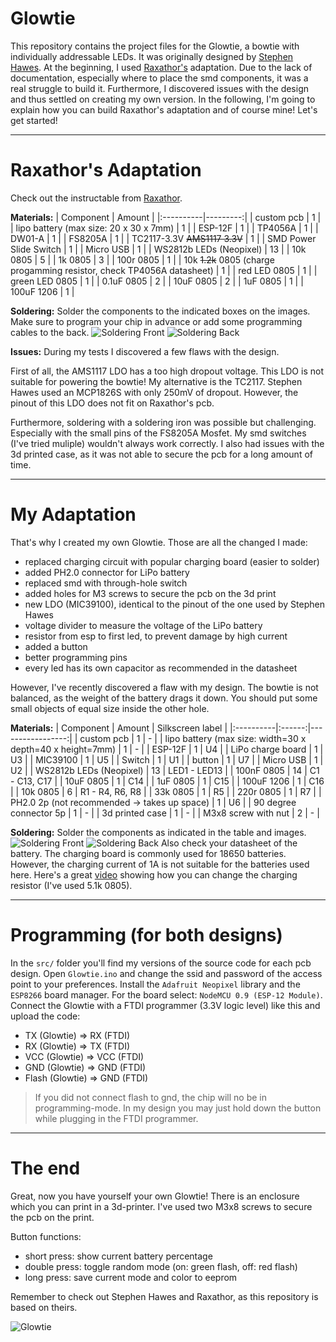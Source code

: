 # Glowtie
This repository contains the project files for the Glowtie, a bowtie with individually addressable LEDs.
It was originally designed by [Stephen Hawes](https://github.com/sphawes/glowtie).
At the beginning, I used [Raxathor's](https://github.com/raxathor/GlowTie) adaptation.
Due to the lack of documentation, especially where to place the smd components, it was a real struggle to build it. Furthermore, I discovered issues with the design and thus settled on creating my own version.
In the following, I'm going to explain how you can build Raxathor's adaptation and of course mine!
Let's get started!


***
# Raxathor's Adaptation
Check out the instructable from [Raxathor](https://www.instructables.com/GlowTie/).

**Materials:**
| Component |  Amount  |
|:----------|---------:|
| custom pcb | 1 |
| lipo battery (max size: 20 x 30 x 7mm) | 1 |
| ESP-12F | 1 |
| TP4056A | 1 |
| DW01-A | 1 |
| FS8205A | 1 |
| TC2117-3.3V ~~AMS1117 3.3V~~ | 1 |
| SMD Power Slide Switch | 1 |
| Micro USB | 1 |
| WS2812b LEDs (Neopixel) | 13 |
| 10k 0805 | 5 |
| 1k 0805 | 3 |
| 100r 0805 | 1 |
| 10k ~~1.2k~~ 0805 (charge progamming resistor, check TP4056A datasheet) | 1 |
| red LED 0805 | 1 |
| green LED 0805 | 1 |
| 0.1uF 0805 | 2 |
| 10uF 0805 | 2 |
| 1uF 0805 | 1 |
| 100uF 1206 | 1 |

**Soldering:**
Solder the components to the indicated boxes on the images.
Make sure to program your chip in advance or add some programming cables to the back.
![Soldering Front](https://github.com/KonradWohlfahrt/Glowtie/blob/main/images/RaxathorSolderingFront.png)
![Soldering Back](https://github.com/KonradWohlfahrt/Glowtie/blob/main/images/RaxathorSolderingBack.png)

**Issues:**
During my tests I discovered a few flaws with the design.

First of all, the AMS1117 LDO has a too high dropout voltage.
This LDO is not suitable for powering the bowtie!
My alternative is the TC2117. Stephen Hawes used an MCP1826S with only 250mV of dropout. 
However, the pinout of this LDO does not fit on Raxathor's pcb.

Furthermore, soldering with a soldering iron was possible but challenging.
Especially with the small pins of the FS8205A Mosfet.
My smd switches (I've tried muliple) wouldn't always work correctly.
I also had issues with the 3d printed case, as it was not able to secure the pcb for a long amount of time.


***
# My Adaptation
That's why I created my own Glowtie. Those are all the changed I made:
- replaced charging circuit with popular charging board (easier to solder)
- added PH2.0 connector for LiPo battery
- replaced smd with through-hole switch
- added holes for M3 screws to secure the pcb on the 3d print
- new LDO (MIC39100), identical to the pinout of the one used by Stephen Hawes
- voltage divider to measure the voltage of the LiPo battery
- resistor from esp to first led, to prevent damage by high current
- added a button
- better programming pins
- every led has its own capacitor as recommended in the datasheet

However, I've recently discovered a flaw with my design.
The bowtie is not balanced, as the weight of the battery drags it down.
You should put some small objects of equal size inside the other hole.

**Materials:**
| Component | Amount | Silkscreen label |
|:----------|:------:|-----------------:|
| custom pcb | 1 | - |
| lipo battery (max size: width=30 x depth=40 x height=7mm) | 1 | - |
| ESP-12F | 1 | U4 |
| LiPo charge board | 1 | U3 |
| MIC39100 | 1 | U5 |
| Switch | 1 | U1 |
| button | 1 | U7 |
| Micro USB | 1 | U2 |
| WS2812b LEDs (Neopixel) | 13 | LED1 - LED13 |
| 100nF 0805 | 14 | C1 - C13, C17 |
| 10uF 0805 | 1 | C14 |
| 1uF 0805 | 1 | C15 |
| 100uF 1206 | 1 | C16 |
| 10k 0805 | 6 | R1 - R4, R6, R8 |
| 33k 0805 | 1 | R5 |
| 220r 0805 | 1 | R7 |
| PH2.0 2p (not recommended -> takes up space) | 1 | U6 |
| 90 degree connector 5p | 1 | - |
| 3d printed case | 1 | - |
| M3x8 screw with nut | 2 | - |

**Soldering:**
Solder the components as indicated in the table and images.
![Soldering Front](https://github.com/KonradWohlfahrt/Glowtie/blob/main/images/SolderingFront.png)
![Soldering Back](https://github.com/KonradWohlfahrt/Glowtie/blob/main/images/SolderingBack.png)
Also check your datasheet of the battery. The charging board is commonly used for 18650 batteries.
However, the charging current of 1A is not suitable for the batteries used here.
Here's a great [video](https://www.youtube.com/watch?v=6asCEBm4ZAw) showing how you can change the charging resistor (I've used 5.1k 0805).


***
# Programming (for both designs)
In the `src/` folder you'll find my versions of the source code for each pcb design.
Open `Glowtie.ino` and change the ssid and password of the access point to your preferences.
Install the `Adafruit Neopixel` library and the `ESP8266` board manager. For the board select: `NodeMCU 0.9 (ESP-12 Module)`.
Connect the Glowtie with a FTDI programmer (3.3V logic level) like this and upload the code:
- TX (Glowtie) => RX (FTDI)
- RX (Glowtie) => TX (FTDI)
- VCC (Glowtie) => VCC (FTDI)
- GND (Glowtie) => GND (FTDI)
- Flash (Glowtie) => GND (FTDI)
> If you did not connect flash to gnd, the chip will no be in programming-mode. In my design you may just hold down the button while plugging in the FTDI programmer.


***
# The end
Great, now you have yourself your own Glowtie!
There is an enclosure which you can print in a 3d-printer.
I've used two M3x8 screws to secure the pcb on the print.

Button functions:
- short press: show current battery percentage
- double press: toggle random mode (on: green flash, off: red flash)
- long press: save current mode and color to eeprom  

Remember to check out Stephen Hawes and Raxathor, as this repository is based on theirs.

![Glowtie](https://github.com/KonradWohlfahrt/Glowtie/blob/main/images/Glowtie.png)